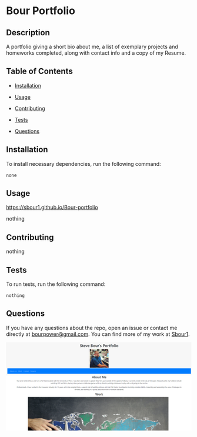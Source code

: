 # Bour Portfolio
  
  
  ## Description
  
  A portfolio giving a short bio about me, a list of exemplary projects and homeworks completed, along with contact info and a copy of my Resume.
  
  ## Table of Contents 
  
  * [Installation](#installation)
  
  * [Usage](#usage)
  
  * [Contributing](#contributing)
  
  * [Tests](#tests)
  
  * [Questions](#questions)
  
  ## Installation
  
  To install necessary dependencies, run the following command:
  
  ```
  none
  ```
  
  ## Usage

  https://sbour1.github.io/Bour-portfolio
  
  nothing
  
  
    
  ## Contributing
  
  nothing
  
  ## Tests
  
  To run tests, run the following command:
  
  ```
  nothing
  ```
  
  ## Questions
  
  If you have any questions about the repo, open an issue or contact me directly at bourpower@gmail.com. You can find more of my work at [Sbour1](https://github.com/Sbour1/).
  
  
<img src="./assets/images/screenshot.PNG" alt="Portfolio Screenshot"/>
